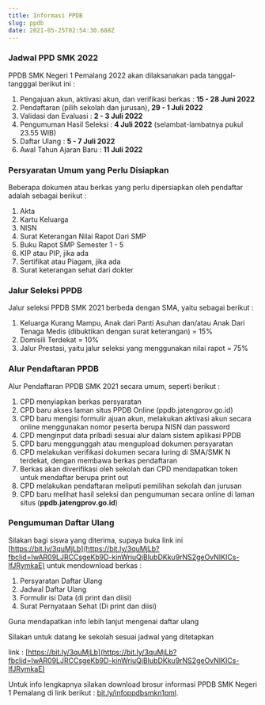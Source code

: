 ```yaml
---
title: Informasi PPDB
slug: ppdb
date: 2021-05-25T02:54:30.688Z
---
```

### **Jadwal PPD SMK 2022**

PPDB SMK Negeri 1 Pemalang 2022 akan dilaksanakan pada tanggal-tangggal berikut ini :

1. Pengajuan akun, aktivasi akun, dan verifikasi berkas : **15 - 28 Juni 2022**
2. Pendaftaran (pilih sekolah dan jurusan), **29 - 1 Juli 2022**
3. Validasi dan Evaluasi : **2 - 3 Juli 2022**
4. Pengumuman Hasil Seleksi : **4 Juli 2022** (selambat-lambatnya pukul 23.55 WIB)
5. Daftar Ulang : **5 - 7 Juli 2022**
6. Awal Tahun Ajaran Baru : **11 Juli 2022**

### Persyaratan Umum yang Perlu Disiapkan

Beberapa dokumen atau berkas yang perlu dipersiapkan oleh pendaftar adalah sebagai berikut :

1. Akta
2. Kartu Keluarga
3. NISN
4. Surat Keterangan Nilai Rapot Dari SMP
5. Buku Rapot SMP Semester 1 - 5
6. KIP atau PIP, jika ada
7. Sertifikat atau Piagam, jika ada
8. Surat keterangan sehat dari dokter

### Jalur Seleksi PPDB

Jalur seleksi PPDB SMK 2021 berbeda dengan SMA, yaitu sebagai berikut :

1. Keluarga Kurang Mampu, Anak dari Panti Asuhan dan/atau Anak Dari Tenaga Medis (dibuktikan dengan surat keterangan) = 15%
2. Domisili Terdekat = 10%
3. Jalur Prestasi, yaitu jalur seleksi yang menggunakan nilai rapot = 75%



### Alur Pendaftaran PPDB

Alur Pendaftaran PPDB SMK 2021 secara umum, seperti berikut :

1. CPD menyiapkan berkas persyaratan
2. CPD baru akses laman situs PPDB Online (ppdb.jatengprov.go.id)
3. CPD baru mengisi formulir ajuan akun, melakukan aktivasi akun secara online menggunakan nomor peserta berupa NISN dan password
4. CPD menginput data pribadi sesuai alur dalam sistem aplikasi PPDB
5. CPD baru menggunggah atau mengupload dokumen persyaratan
6. CPD melakukan verifikasi dokumen secara luring di SMA/SMK N terdekat, dengan membawa berkas pendaftaran
7. Berkas akan diverifikasi oleh sekolah dan CPD mendapatkan token untuk mendaftar berupa print out
8. CPD melakukan pendaftaran meliputi pemilihan sekolah dan jurusan
9. CPD baru melihat hasil seleksi dan pengumuman secara online di laman situs (**ppdb.jatengprov.go.id**)



### Pengumuman Daftar Ulang

Silakan bagi siswa yang diterima, supaya buka link ini [https://bit.ly/3quMjLb](https://bit.ly/3quMjLb?fbclid=IwAR09LJRCCsgeKb9D-kinWriuQjBIubDKku9rNS2geOvNIKICs-lfJRymkaE) untuk mendownload berkas :

1. Persyaratan Daftar Ulang
2. Jadwal Daftar Ulang
3. Formulir isi Data (di print dan diisi)
4. Surat Pernyataan Sehat (Di print dan diisi)

Guna mendapatkan info lebih lanjut mengenai daftar ulang

Silakan untuk datang ke sekolah sesuai jadwal yang ditetapkan

link : [https://bit.ly/3quMjLb](https://bit.ly/3quMjLb?fbclid=IwAR09LJRCCsgeKb9D-kinWriuQjBIubDKku9rNS2geOvNIKICs-lfJRymkaE)

Untuk info lengkapnya silakan download brosur informasi PPDB SMK Negeri 1 Pemalang di link berikut : [bit.ly/infoppdbsmkn1pml](https://bit.ly/infoppdbsmkn1pml).
